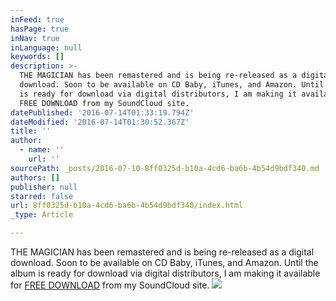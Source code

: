```yaml
---
inFeed: true
hasPage: true
inNav: true
inLanguage: null
keywords: []
description: >-
  THE MAGICIAN has been remastered and is being re-released as a digital
  download. Soon to be available on CD Baby, iTunes, and Amazon. Until the album
  is ready for download via digital distributors, I am making it available for
  FREE DOWNLOAD from my SoundCloud site. 
datePublished: '2016-07-14T01:33:19.794Z'
dateModified: '2016-07-14T01:30:52.367Z'
title: ''
author:
  - name: ''
    url: ''
sourcePath: _posts/2016-07-10-8ff0325d-b10a-4cd6-ba6b-4b54d9bdf340.md
authors: []
publisher: null
starred: false
url: 8ff0325d-b10a-4cd6-ba6b-4b54d9bdf340/index.html
_type: Article

---
```

THE MAGICIAN has been remastered and is being re-released as a digital download. Soon to be available on CD Baby, iTunes, and Amazon. Until the album is ready for download via digital distributors, I am making it available for [FREE DOWNLOAD][0] from my SoundCloud site. ![](https://the-grid-user-content.s3-us-west-2.amazonaws.com/a92cc5a1-c18f-4ecb-8ae0-cefec5e4278e.jpg)

[0]: https://soundcloud.com/robert-aeolus-myers/sets/the-magician-remastered
